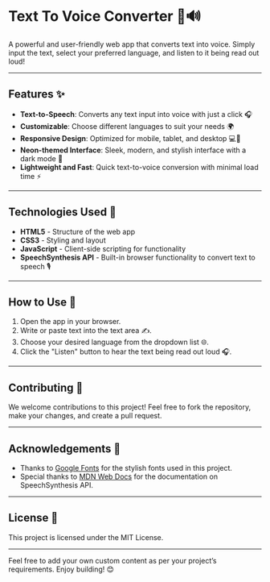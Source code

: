 # Text To Voice Converter 🎤🔊

A powerful and user-friendly web app that converts text into voice. Simply input the text, select your preferred language, and listen to it being read out loud!

---

## Features ✨
- **Text-to-Speech**: Converts any text input into voice with just a click 🎧
- **Customizable**: Choose different languages to suit your needs 🌍
- **Responsive Design**: Optimized for mobile, tablet, and desktop 💻📱
- **Neon-themed Interface**: Sleek, modern, and stylish interface with a dark mode 🎨
- **Lightweight and Fast**: Quick text-to-voice conversion with minimal load time ⚡

---

## Technologies Used 🔧

- **HTML5** - Structure of the web app
- **CSS3** - Styling and layout
- **JavaScript** - Client-side scripting for functionality
- **SpeechSynthesis API** - Built-in browser functionality to convert text to speech 🎙️

---

## How to Use 🚀

1. Open the app in your browser.
2. Write or paste text into the text area ✍️.
3. Choose your desired language from the dropdown list 🌐.
4. Click the "Listen" button to hear the text being read out loud 🎧.

---

## Contributing 🤝

We welcome contributions to this project! Feel free to fork the repository, make your changes, and create a pull request.

---

## Acknowledgements 🙏
- Thanks to [Google Fonts](https://fonts.google.com/) for the stylish fonts used in this project.
- Special thanks to [MDN Web Docs](https://developer.mozilla.org/en-US/) for the documentation on SpeechSynthesis API.

---

## License 📄

This project is licensed under the MIT License.

---

Feel free to add your own custom content as per your project’s requirements. Enjoy building! 😊

